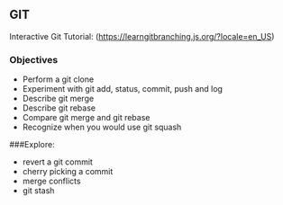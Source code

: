 ## GIT

Interactive Git Tutorial: (https://learngitbranching.js.org/?locale=en_US)

### Objectives
- Perform a git clone
- Experiment with git add, status, commit, push and log
- Describe git merge
- Describe git rebase
- Compare git merge and git rebase
- Recognize when you would use git squash

###Explore: 
- revert a git commit
- cherry picking a commit
- merge conflicts
- git stash
